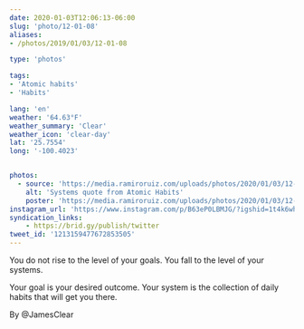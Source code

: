 ```yaml
---
date: 2020-01-03T12:06:13-06:00
slug: 'photo/12-01-08'
aliases:
- /photos/2019/01/03/12-01-08

type: 'photos'

tags:
- 'Atomic habits'
- 'Habits'

lang: 'en'
weather: '64.63°F'
weather_summary: 'Clear'
weather_icon: 'clear-day'
lat: '25.7554'
long: '-100.4023'


photos:
  - source: 'https://media.ramiroruiz.com/uploads/photos/2020/01/03/12-01-08/systems-quote-from-atomic-habits.jpg'
    alt: 'Systems quote from Atomic Habits'
    poster: 'https://media.ramiroruiz.com/uploads/photos/2020/01/03/12-01-08/poster.'
instagram_url: 'https://www.instagram.com/p/B63eP0LBMJG/?igshid=1t4k6whrav8s0'
syndication_links:
    - https://brid.gy/publish/twitter
tweet_id: '1213159477672853505'
---
```

You do not rise to the level of your goals. You fall to the level of your systems.

Your goal is your desired outcome. Your system is the collection of daily habits that will get you there.

By @JamesClear